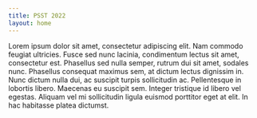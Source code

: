 ```yaml
---
title: PSST 2022
layout: home
---
```




Lorem ipsum dolor sit amet, consectetur adipiscing elit. Nam commodo feugiat ultricies. Fusce sed nunc lacinia, 
condimentum lectus sit amet, consectetur est. Phasellus sed nulla semper, rutrum dui sit amet, sodales nunc. Phasellus 
consequat maximus sem, at dictum lectus dignissim in. Nunc dictum nulla dui, ac suscipit turpis sollicitudin ac. 
Pellentesque in lobortis libero. Maecenas eu suscipit sem. Integer tristique id libero vel egestas. Aliquam vel mi 
sollicitudin ligula euismod porttitor eget at elit. In hac habitasse platea dictumst.
